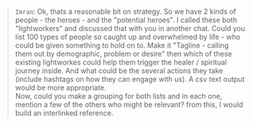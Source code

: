 > `Imran`: Ok, thats a reasonable bit on strategy. So we have 2 kinds of people - the heroes - and the "potential heroes". I called these both "lightworkers" and discussed that with you in another chat. Could you list 100 types of people so caught up and overwhelmed by life - who could be given something to hold on to. Make it "Tagline - calling them out by demographic, problem or desire" then which of these existing lightworkes could help them trigger the healer / spiritual journey inside. And what could be the several actions they take (include hashtags on how they can engage with us). A csv text output would be more appropriate.<br>
> Now, could you make a grouping for both lists and in each one, mention a few of the others who might be relevant? from this, I would build an interlinked reference.

